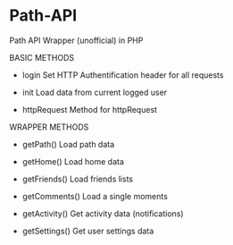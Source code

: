 Path-API
========

Path API Wrapper (unofficial) in PHP


BASIC METHODS

* login 
Set HTTP Authentification header for all requests

* init
Load data from current logged user

* httpRequest
Method for httpRequest

WRAPPER METHODS

* getPath()
Load path data

* getHome()
Load home data

* getFriends()
Load friends lists

* getComments()
Load a single moments

* getActivity()
Get activity data (notifications)

* getSettings()
Get user settings data